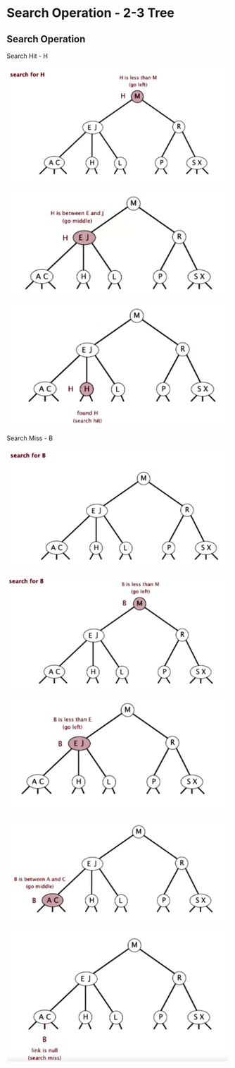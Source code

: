 # Search Operation - 2-3 Tree

## Search Operation

Search Hit - H

![](<../../.gitbook/assets/image (69) (1).png>)

![](<../../.gitbook/assets/image (57) (1).png>)

![](<../../.gitbook/assets/image (42) (1).png>)

Search Miss - B

![](<../../.gitbook/assets/image (71) (1).png>)

![](<../../.gitbook/assets/image (52) (1).png>)

![](<../../.gitbook/assets/image (40) (1).png>)

![](<../../.gitbook/assets/image (53) (1).png>)

![](<../../.gitbook/assets/image (50) (1).png>)
